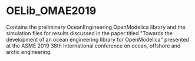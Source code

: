 # OELib_OMAE2019
Contains the preliminary OceanEngineering OpenModelica library and the simulation files for results discussed in the paper titled "Towards the development of an ocean engineering library for OpenModelica" presented at the ASME 2019 38th International conference on ocean, offshore and arctic engineering.
